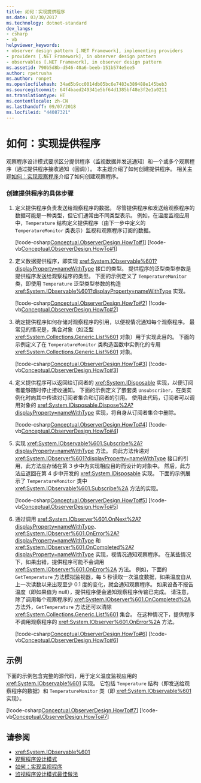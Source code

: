 ```yaml
---
title: 如何：实现提供程序
ms.date: 03/30/2017
ms.technology: dotnet-standard
dev_langs:
- csharp
- vb
helpviewer_keywords:
- observer design pattern [.NET Framework], implementing providers
- providers [.NET Framework], in observer design pattern
- observables [.NET Framework], in observer design pattern
ms.assetid: 790b5d8b-d546-40a6-beeb-151b574e5ee5
author: rpetrusha
ms.author: ronpet
ms.openlocfilehash: 34ad5b9cc0014db05bc6e7483e389488e145beb3
ms.sourcegitcommit: 64f4baed249341e5bf64d1385bf48e3f2e1a0211
ms.translationtype: HT
ms.contentlocale: zh-CN
ms.lasthandoff: 09/07/2018
ms.locfileid: "44087321"
---
```

# <a name="how-to-implement-a-provider"></a>如何：实现提供程序
观察程序设计模式要求区分提供程序（监视数据并发送通知）和一个或多个观察程序（通过提供程序接收通知（回调））。 本主题介绍了如何创建提供程序。 相关主题[如何：实现观察程序](../../../docs/standard/events/how-to-implement-an-observer.md)介绍了如何创建观察程序。  
  
### <a name="to-create-a-provider"></a>创建提供程序的具体步骤  
  
1.  定义提供程序负责发送给观察程序的数据。 尽管提供程序和发送给观察程序的数据可能是一种类型，但它们通常由不同类型表示。 例如，在温度监视应用中，`Temperature` 结构定义提供程序（由下一步中定义的 `TemperatureMonitor` 类表示）监视和观察程序订阅的数据。  
  
     [!code-csharp[Conceptual.ObserverDesign.HowTo#1](../../../samples/snippets/csharp/VS_Snippets_CLR/conceptual.observerdesign.howto/cs/data.cs#1)]
     [!code-vb[Conceptual.ObserverDesign.HowTo#1](../../../samples/snippets/visualbasic/VS_Snippets_CLR/conceptual.observerdesign.howto/vb/data.vb#1)]  
  
2.  定义数据提供程序，即实现 <xref:System.IObservable%601?displayProperty=nameWithType> 接口的类型。 提供程序的泛型类型参数是提供程序发送给观察程序的类型。 下面的示例定义了 `TemperatureMonitor` 类，即使用 `Temperature` 泛型类型参数的构造 <xref:System.IObservable%601?displayProperty=nameWithType> 实现。  
  
     [!code-csharp[Conceptual.ObserverDesign.HowTo#2](../../../samples/snippets/csharp/VS_Snippets_CLR/conceptual.observerdesign.howto/cs/provider.cs#2)]
     [!code-vb[Conceptual.ObserverDesign.HowTo#2](../../../samples/snippets/visualbasic/VS_Snippets_CLR/conceptual.observerdesign.howto/vb/provider.vb#2)]  
  
3.  确定提供程序如何存储对观察程序的引用，以便视情况通知每个观察程序。 最常见的情况是，集合对象（如泛型 <xref:System.Collections.Generic.List%601> 对象）用于实现此目的。 下面的示例定义了在 `TemperatureMonitor` 类构造函数中实例化的专用 <xref:System.Collections.Generic.List%601> 对象。  
  
     [!code-csharp[Conceptual.ObserverDesign.HowTo#3](../../../samples/snippets/csharp/VS_Snippets_CLR/conceptual.observerdesign.howto/cs/provider.cs#3)]
     [!code-vb[Conceptual.ObserverDesign.HowTo#3](../../../samples/snippets/visualbasic/VS_Snippets_CLR/conceptual.observerdesign.howto/vb/provider.vb#3)]  
  
4.  定义提供程序可以返回给订阅者的 <xref:System.IDisposable> 实现，以便订阅者能够随时停止接收通知。 下面的示例定义了嵌套类 `Unsubscriber`，在类实例化时向其中传递对订阅者集合和订阅者的引用。 使用此代码，订阅者可以调用对象的 <xref:System.IDisposable.Dispose%2A?displayProperty=nameWithType> 实现，将自身从订阅者集合中删除。  
  
     [!code-csharp[Conceptual.ObserverDesign.HowTo#4](../../../samples/snippets/csharp/VS_Snippets_CLR/conceptual.observerdesign.howto/cs/provider.cs#4)]
     [!code-vb[Conceptual.ObserverDesign.HowTo#4](../../../samples/snippets/visualbasic/VS_Snippets_CLR/conceptual.observerdesign.howto/vb/provider.vb#4)]  
  
5.  实现 <xref:System.IObservable%601.Subscribe%2A?displayProperty=nameWithType> 方法。 向此方法传递对 <xref:System.IObserver%601?displayProperty=nameWithType> 接口的引用，此方法应存储在第 3 步中为实现相应目的而设计的对象中。 然后，此方法应返回在第 4 步中开发的 <xref:System.IDisposable> 实现。 下面的示例展示了 `TemperatureMonitor` 类中 <xref:System.IObservable%601.Subscribe%2A> 方法的实现。  
  
     [!code-csharp[Conceptual.ObserverDesign.HowTo#5](../../../samples/snippets/csharp/VS_Snippets_CLR/conceptual.observerdesign.howto/cs/provider.cs#5)]
     [!code-vb[Conceptual.ObserverDesign.HowTo#5](../../../samples/snippets/visualbasic/VS_Snippets_CLR/conceptual.observerdesign.howto/vb/provider.vb#5)]  
  
6.  通过调用 <xref:System.IObserver%601.OnNext%2A?displayProperty=nameWithType>、<xref:System.IObserver%601.OnError%2A?displayProperty=nameWithType> 和 <xref:System.IObserver%601.OnCompleted%2A?displayProperty=nameWithType> 实现，视情况通知观察程序。 在某些情况下，如果出错，提供程序可能不会调用 <xref:System.IObserver%601.OnError%2A> 方法。 例如，下面的 `GetTemperature` 方法模拟监视器，每 5 秒读取一次温度数据，如果温度自从上一次读数以来出现至少 0.1 度的变化，就会通知观察程序。 如果设备不报告温度（即如果值为 null），提供程序便会通知观察程序传输已完成。 请注意，除了调用每个观察程序的 <xref:System.IObserver%601.OnCompleted%2A> 方法外，`GetTemperature` 方法还可以清除 <xref:System.Collections.Generic.List%601> 集合。 在这种情况下，提供程序不调用观察程序的 <xref:System.IObserver%601.OnError%2A> 方法。  
  
     [!code-csharp[Conceptual.ObserverDesign.HowTo#6](../../../samples/snippets/csharp/VS_Snippets_CLR/conceptual.observerdesign.howto/cs/provider.cs#6)]
     [!code-vb[Conceptual.ObserverDesign.HowTo#6](../../../samples/snippets/visualbasic/VS_Snippets_CLR/conceptual.observerdesign.howto/vb/provider.vb#6)]  
  
## <a name="example"></a>示例  
 下面的示例包含完整的源代码，用于定义温度监视应用的 <xref:System.IObservable%601> 实现。 它包括 `Temperature` 结构（即发送给观察程序的数据）和 `TemperatureMonitor` 类（即 <xref:System.IObservable%601> 实现）。  
  
 [!code-csharp[Conceptual.ObserverDesign.HowTo#7](../../../samples/snippets/csharp/VS_Snippets_CLR/conceptual.observerdesign.howto/cs/provider.cs#7)]
 [!code-vb[Conceptual.ObserverDesign.HowTo#7](../../../samples/snippets/visualbasic/VS_Snippets_CLR/conceptual.observerdesign.howto/vb/provider.vb#7)]  
  
## <a name="see-also"></a>请参阅

- <xref:System.IObservable%601>  
- [观察程序设计模式](../../../docs/standard/events/observer-design-pattern.md)  
- [如何：实现监视程序](../../../docs/standard/events/how-to-implement-an-observer.md)  
- [监视程序设计模式最佳做法](../../../docs/standard/events/observer-design-pattern-best-practices.md)
